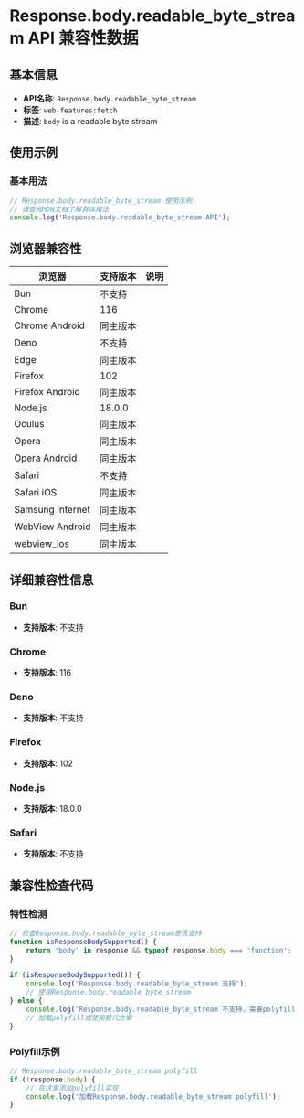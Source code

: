 # Response.body.readable_byte_stream API 兼容性数据

## 基本信息

- **API名称**: `Response.body.readable_byte_stream`
- **标签**: `web-features:fetch`
- **描述**: `body` is a readable byte stream

## 使用示例

### 基本用法

```javascript
// Response.body.readable_byte_stream 使用示例
// 请查阅MDN文档了解具体用法
console.log('Response.body.readable_byte_stream API');
```

## 浏览器兼容性

| 浏览器 | 支持版本 | 说明 |
|--------|----------|------|
| Bun | 不支持 |  |
| Chrome | 116 |  |
| Chrome Android | 同主版本 |  |
| Deno | 不支持 |  |
| Edge | 同主版本 |  |
| Firefox | 102 |  |
| Firefox Android | 同主版本 |  |
| Node.js | 18.0.0 |  |
| Oculus | 同主版本 |  |
| Opera | 同主版本 |  |
| Opera Android | 同主版本 |  |
| Safari | 不支持 |  |
| Safari iOS | 同主版本 |  |
| Samsung Internet | 同主版本 |  |
| WebView Android | 同主版本 |  |
| webview_ios | 同主版本 |  |

## 详细兼容性信息

### Bun

- **支持版本**: 不支持

### Chrome

- **支持版本**: 116

### Deno

- **支持版本**: 不支持

### Firefox

- **支持版本**: 102

### Node.js

- **支持版本**: 18.0.0

### Safari

- **支持版本**: 不支持

## 兼容性检查代码

### 特性检测

```javascript
// 检查Response.body.readable_byte_stream是否支持
function isResponseBodySupported() {
    return 'body' in response && typeof response.body === 'function';
}

if (isResponseBodySupported()) {
    console.log('Response.body.readable_byte_stream 支持');
    // 使用Response.body.readable_byte_stream
} else {
    console.log('Response.body.readable_byte_stream 不支持，需要polyfill');
    // 加载polyfill或使用替代方案
}
```

### Polyfill示例

```javascript
// Response.body.readable_byte_stream polyfill
if (!response.body) {
    // 在这里添加polyfill实现
    console.log('加载Response.body.readable_byte_stream polyfill');
}
```

